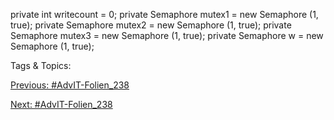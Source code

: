 private  int writecount  = 0;
private  Semaphore  mutex1  = new Semaphore  (1, true);
private  Semaphore  mutex2  = new Semaphore  (1, true);
private  Semaphore  mutex3  = new Semaphore  (1, true);
private  Semaphore  w = new Semaphore  (1, true);

   Tags & Topics:
   

[Previous: #AdvIT-Folien_238](AdvIT-Folien_238.md)

[Next: #AdvIT-Folien_238](AdvIT-Folien_238.md)